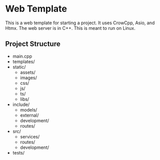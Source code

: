 # Web Template

This is a web template for starting a project. It uses CrowCpp, Asio, and Htmx.
The web server is in C++. This is meant to run on Linux.

## Project Structure
- main.cpp
- templates/
- static/
    - assets/
    - images/
    - css/
    - js/
    - ts/
    - libs/
- include/
    - models/
    - external/
    - development/
    - routes/
- src/
    - services/
    - routes/
    - development/
- tests/
